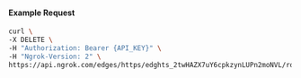 <!-- Code generated for API Clients. DO NOT EDIT. -->

#### Example Request

```bash
curl \
-X DELETE \
-H "Authorization: Bearer {API_KEY}" \
-H "Ngrok-Version: 2" \
https://api.ngrok.com/edges/https/edghts_2twHAZX7uY6cpkzynLUPn2moNVL/routes/edghtsrt_2twHAXEhS3KJIM2ogDXP3eRYQrh/user_agent_filter
```

